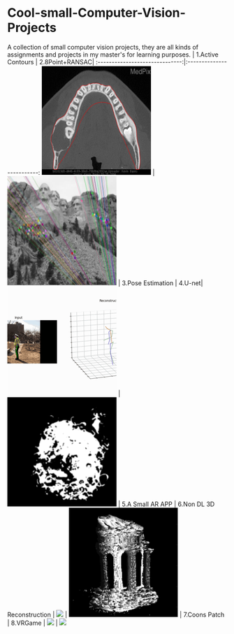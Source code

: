 # Cool-small-Computer-Vision-Projects
A collection of small computer vision projects, they are all kinds of assignments and projects in my master's for learning purposes.
|  1.Active Contours  |  2.8Point+RANSAC|
:------------------------------:|:-------------------------:
![](./pics/1.png)  |  ![](./pics/2.png)
| 3.Pose Estimation |  4.U-net|
![](./pics/3.gif)  |  ![](./pics/4.png)
| 5.A Small AR APP        |  6.Non DL 3D Reconstruction |
![](./pics/5.gif)  |  ![](./pics/6.png)
| 7.Coons Patch     |  8.VRGame |
![](./pics/7.gif)  |  ![](./pics/8.gif)
